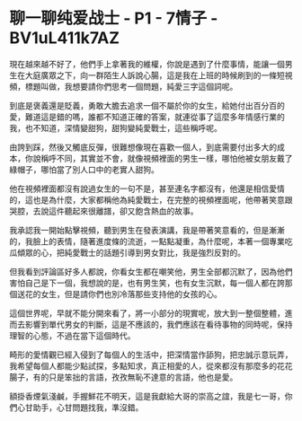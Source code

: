 # 聊一聊纯爱战士 - P1 - 7情子 - BV1uL411k7AZ

現在越來越不好了，他們手上拿著我的維權，你說是遇到了什麼事情，能讓一個男生在大庭廣眾之下，向一群陌生人訴說心腸，這是我在上班的時候刷到的一條短視頻，標題叫做，我想要請你們思考一個問題，純愛三字這個詞呢。

到底是褒義還是貶義，勇敢大膽去追求一個不屬於你的女生，給她付出百分百的愛，難道這是錯的嗎，誰都不知道正確的答案，就連從事了這麼多年情感行業的我，也不知道，深情變甜狗，甜狗變純愛戰士，這些稱呼呢。

由誇到踩，然後又觸底反彈，很難想像現在喜歡一個人，到底需要付出多大的成本，你說稱呼不同，其實並不會，就像視頻裡面的男生一樣，哪怕他被女朋友戴了綠帽子，哪怕當了別人口中的老實人甜狗。

他在視頻裡面都沒有說過女生的一句不是，甚至連名字都沒有，他還是相信愛情的，這也是為什麼，大家都稱他為純愛戰士，在完整的視頻裡面呢，他帶著笑意跟哭腔，去說這件聽起來很離譜，卻又飽含熱血的故事。

我承認我一開始點擊視頻，聽到男生在發表演講，我是帶著笑意看的，但是漸漸的，我臉上的表情，隨著進度條的流逝，一點點凝重，為什麼呢，本著一個專業吃瓜傾眾的心，把純愛戰士的話題引導到男女對比，我是強烈反對的。

但我看到評論區好多人都說，你看女生都在嘲笑他，男生全部都沉默了，因為他們害怕自己是下一個，我想說的是，也有男生笑，也有女生沉默，每一個人都在誇那個送花的女生，但是請你們也別冷落那些支持他的女孩的心。

這個世界呢，早就不能分開來看了，將一小部分的現實呢，放大到一整個整體，進而去影響到單代男女的判斷，這是不應該的，我們應該在看待事物的同時呢，保持理智的心態，不過在當下這個時代。

畸形的愛情觀已經入侵到了每個人的生活中，把深情當作舔狗，把忠誠示意玩弄，我希望每個人都能少點試探，多點知求，真正相愛的人，從來都沒有那麼多的花花腸子，有的只是笨拙的言語，孜孜無恥不達意的言語，他也是愛。

額掛香煙氣淺鹹，手握鮮花不明天，這是我獻給大哥的崇高之誼，我是七一哥，你們心甘助手，心甘問題找我，準沒錯。